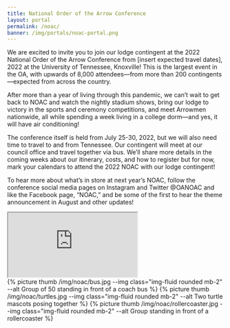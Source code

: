 ```yaml
---
title: National Order of the Arrow Conference
layout: portal
permalink: /noac/
banner: /img/portals/noac-portal.png
---
```


<div class="row">

  <div class="col-md-8">

<p>We are excited to invite you to join our lodge contingent at the 2022 National Order of the Arrow Conference from [insert expected travel dates], 2022 at the University of Tennessee, Knoxville! This is the largest event in the OA, with upwards of 8,000 attendees—from more than 200 contingents—expected from across the country.</p>

<p>After more than a year of living through this pandemic, we can’t wait to get back to NOAC and watch the nightly stadium shows, bring our lodge to victory in the sports and ceremony competitions, and meet Arrowmen nationwide, all while spending a week living in a college dorm—and yes, it will have air conditioning!</p>

<p>The conference itself is held from July 25-30, 2022, but we will also need time to travel to and from Tennessee. Our contingent will meet at our council office and travel together via bus. We’ll share more details in the coming weeks about our itinerary, costs, and how to register but for now, mark your calendars to attend the 2022 NOAC with our lodge contingent!</p>

<p>To hear more about what’s in store at next year’s NOAC, follow the conference social media pages on Instagram and Twitter @OANOAC and like the Facebook page, “NOAC,” and be some of the first to hear the theme announcement in August and other updates!</p>

<div class="row">
  <div class="col">
    <div class="embed-responsive embed-responsive-16by9 mb-3">
      <iframe class="embed-responsive-item" src="https://www.youtube.com/embed/cQgiGEsCkPg" allow="accelerometer; autoplay; encrypted-media; gyroscope; picture-in-picture" allowfullscreen></iframe>
    </div>
  </div>
</div>

  </div>

  <div class="col-md-4">
  {% picture thumb /img/noac/bus.jpg --img class="img-fluid rounded mb-2" --alt Group of 50 standing in front of a coach bus %}
  {% picture thumb /img/noac/turtles.jpg --img class="img-fluid rounded mb-2" --alt Two turtle mascots posing together %}
  {% picture thumb /img/noac/rollercoaster.jpg --img class="img-fluid rounded mb-2" --alt Group standing in front of a rollercoaster %}
  </div>

</div>
